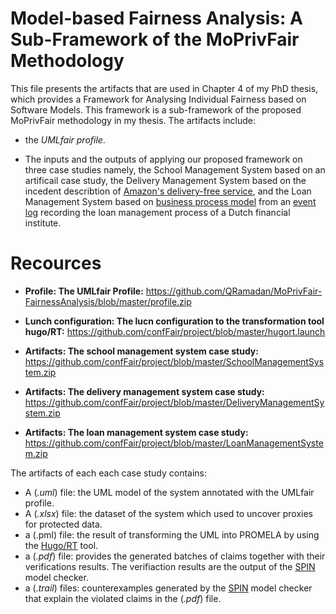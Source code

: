 # Model-based Fairness Analysis: A Sub-Framework of the MoPrivFair Methodology

This file presents the artifacts that are used in Chapter 4 of my PhD thesis, which provides a Framework for Analysing Individual Fairness based on Software Models. This framework is a sub-framework of the proposed MoPrivFair methodology in my thesis. The artifacts include:
* the *UMLfair profile*.

* The inputs and the outputs of applying our proposed framework on three case studies namely, the School Management System based on an artificail case study, the Delivery Management System based on the incedent describtion of [Amazon's delivery-free service](https://www.bloomberg.com/graphics/2016-amazon-same-day/), and the Loan Management System based on [business process model](https://link.springer.com/chapter/10.1007/978-3-319-92901-9_19) from an [event log](https://www.win.tue.nl/bpi/doku.php?id=2012:challenge) recording the loan management process of a Dutch financial institute. 

# Recources

* **Profile: The UMLfair Profile:** https://github.com/QRamadan/MoPrivFair-FairnessAnalysis/blob/master/profile.zip
* **Lunch configuration: The lucn configuration to the transformation tool hugo/RT:** https://github.com/confFair/project/blob/master/hugort.launch

* **Artifacts: The school management system case study:** https://github.com/confFair/project/blob/master/SchoolManagementSystem.zip
* **Artifacts: The delivery management system case study:** https://github.com/confFair/project/blob/master/DeliveryManagementSystem.zip
* **Artifacts: The loan management system case study:** https://github.com/confFair/project/blob/master/LoanManagementSystem.zip

The artifacts of each each case study contains: 
* A (*.uml*) file: the UML model of the system annotated with the UMLfair profile.
* A (*.xlsx*) file: the dataset of the system which used to uncover proxies for protected data. 
* a (.pml) file: the result of transforming the UML into PROMELA by using the [Hugo/RT](https://www.informatik.uni-augsburg.de/en/chairs/swt/sse/hugort/) tool. 
* a (*.pdf*) file: provides the generated batches of claims together with their verifications results. The verifiaction results are the output of  the [SPIN](http://spinroot.com/spin/whatispin.html) model checker. 
* a (*.trail*) files: counterexamples generated by the [SPIN](http://spinroot.com/spin/whatispin.html) model checker that explain the violated claims in the (*.pdf*) file.
